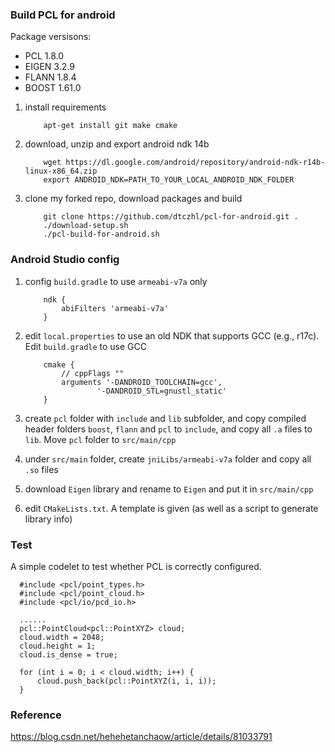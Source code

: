 
### Build PCL for android

Package versisons:
*  PCL 1.8.0
*  EIGEN 3.2.9
*  FLANN 1.8.4
*  BOOST 1.61.0


1.  install requirements
    ```
        apt-get install git make cmake
    ```

2.  download, unzip and export android ndk 14b
    ```
        wget https://dl.google.com/android/repository/android-ndk-r14b-linux-x86_64.zip
        export ANDROID_NDK=PATH_TO_YOUR_LOCAL_ANDROID_NDK_FOLDER
    ```

3. clone my forked repo, download packages and build
    ```
        git clone https://github.com/dtczhl/pcl-for-android.git .
        ./download-setup.sh
        ./pcl-build-for-android.sh
    ```

### Android Studio config

1.  config `build.gradle` to use `armeabi-v7a` only
    ```
        ndk {
            abiFilters 'armeabi-v7a'
        }
    ```

2.  edit `local.properties` to use an old NDK that supports GCC (e.g., r17c). Edit `build.gradle` to use GCC
    ```
        cmake {
            // cppFlags ""
            arguments '-DANDROID_TOOLCHAIN=gcc',
                    '-DANDROID_STL=gnustl_static'
        }
    ```

3.  create `pcl` folder with `include` and `lib` subfolder, and copy compiled header folders `boost`, `flann` and `pcl` to `include`, and copy all `.a` files to `lib`. Move `pcl` folder to `src/main/cpp`

4.  under `src/main` folder, create `jniLibs/armeabi-v7a` folder and copy all `.so` files

5.  download `Eigen` library and rename to `Eigen` and put it in `src/main/cpp`

6.  edit `CMakeLists.txt`. A template is given (as well as a script to generate library info)

### Test

A simple codelet to test whether PCL is correctly configured.
```
  #include <pcl/point_types.h>
  #include <pcl/point_cloud.h>
  #include <pcl/io/pcd_io.h>

  ......
  pcl::PointCloud<pcl::PointXYZ> cloud;
  cloud.width = 2048;
  cloud.height = 1;
  cloud.is_dense = true;

  for (int i = 0; i < cloud.width; i++) {
      cloud.push_back(pcl::PointXYZ(i, i, i));
  }
```

### Reference
<https://blog.csdn.net/hehehetanchaow/article/details/81033791>
